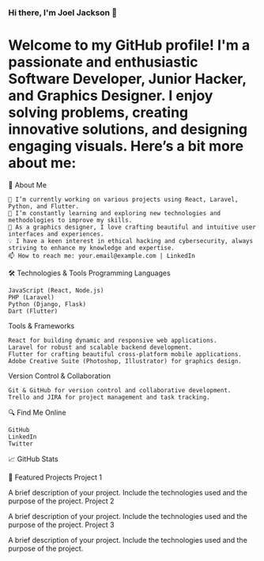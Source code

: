 ### Hi there, I'm Joel Jackson 👋

# Welcome to my GitHub profile! I'm a passionate and enthusiastic Software Developer, Junior Hacker, and Graphics Designer. I enjoy solving problems, creating innovative solutions, and designing engaging visuals. Here’s a bit more about me:
🌟 About Me

    🔭 I’m currently working on various projects using React, Laravel, Python, and Flutter.
    🌱 I’m constantly learning and exploring new technologies and methodologies to improve my skills.
    🎨 As a graphics designer, I love crafting beautiful and intuitive user interfaces and experiences.
    💡 I have a keen interest in ethical hacking and cybersecurity, always striving to enhance my knowledge and expertise.
    📫 How to reach me: your.email@example.com | LinkedIn

🛠️ Technologies & Tools
Programming Languages

    JavaScript (React, Node.js)
    PHP (Laravel)
    Python (Django, Flask)
    Dart (Flutter)

Tools & Frameworks

    React for building dynamic and responsive web applications.
    Laravel for robust and scalable backend development.
    Flutter for crafting beautiful cross-platform mobile applications.
    Adobe Creative Suite (Photoshop, Illustrator) for graphics design.

Version Control & Collaboration

    Git & GitHub for version control and collaborative development.
    Trello and JIRA for project management and task tracking.

🔍 Find Me Online

    GitHub
    LinkedIn
    Twitter

📈 GitHub Stats

🎨 Featured Projects
Project 1

A brief description of your project. Include the technologies used and the purpose of the project.
Project 2

A brief description of your project. Include the technologies used and the purpose of the project.
Project 3

A brief description of your project. Include the technologies used and the purpose of the project.
